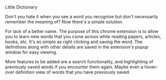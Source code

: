 Little Dictionary 

Don't you hate it when you see a word you recognise but don't necessarily remember the meaning of?
Now there's a simple solution. 

For lack of a better name. The purpose of this chrome extension is to allow you to learn new words
that you come across while reading papers, articles, books, etc. It's as simple as right clicking 
and saving the word. The definitions along with other details are saved in the extension's popup window
for easy viewing. 

More features to be added are a search functionality, and highlighting of previously saved words if 
you encounter them again. Maybe even a hover-over definition view of words that you have previously
saved. 
